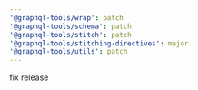 ```yaml
---
'@graphql-tools/wrap': patch
'@graphql-tools/schema': patch
'@graphql-tools/stitch': patch
'@graphql-tools/stitching-directives': major
'@graphql-tools/utils': patch
---
```


fix release
